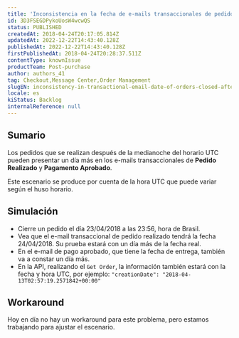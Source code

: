 ```yaml
---
title: 'Inconsistencia en la fecha de e-mails transaccionales de pedidos cerrados después de la medianoche'
id: 3D3FSEGDPykoUosW4wcwQS
status: PUBLISHED
createdAt: 2018-04-24T20:17:05.814Z
updatedAt: 2022-12-22T14:43:40.128Z
publishedAt: 2022-12-22T14:43:40.128Z
firstPublishedAt: 2018-04-24T20:28:37.511Z
contentType: knownIssue
productTeam: Post-purchase
author: authors_41
tag: Checkout,Message Center,Order Management
slugEN: inconsistency-in-transactional-email-date-of-orders-closed-after-midnight
locale: es
kiStatus: Backlog
internalReference: null
---
```


## Sumario

Los pedidos que se realizan después de la medianoche del horario UTC pueden presentar un día más en los e-mails transaccionales de __Pedido Realizado__ y __Pagamento Aprobado__.

Este escenario se produce por cuenta de la hora UTC que puede variar según el huso horario.

## Simulación

- Cierre un pedido el día 23/04/2018 a las 23:56, hora de Brasil.
- Vea que el e-mail transaccional de pedido realizado tendrá la fecha 24/04/2018. Su prueba estará con un día más de la fecha real.
- En el e-mail de pago aprobado, que tiene la fecha de entrega, también va a constar un día más.
- En la API, realizando el `Get Order`, la información también estará con la fecha y hora UTC, por ejemplo: `"creationDate": "2018-04-13T02:57:19.2571842+00:00"`

## Workaround

Hoy en día no hay un workaround para este problema, pero estamos trabajando para ajustar el escenario.



